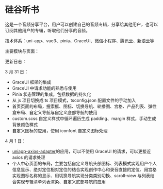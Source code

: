 # 硅谷听书

这是一个音频分享平台，用户可以创建自己的音频专辑，分享给其他用户，也可以订阅其他用户的专辑，听取他们分享的音频。

技术体系：uni-app、vue3、pinia、GraceUI、微信小程序、腾讯云、新浪云等

主要模块与页面：

更新日志：

3 月 31 日：

- GraceUI 框架的集成
- GraceUI 中请求功能的熟悉与使用
- Pinia 状态管理的集成，包括数据的持久化
- 从 js 项目切换成 ts 项目模式，tsconfig.json 配置文件的手动加入
- 首页页面的布局，搜索框、图标、切换导航、轮播图、宫格、产品列表、弹性盒布局、自定义导航与自定义底部导航的使用
- custom.scss 自定义样式中循环遍历生成 padding、margin 样式，手动生成背景颜色样式
- 自定义图标的应用，使用 iconfont 自定义图标处理

4 月 1 日：

- [uniapp-axios-adapter](https://ext.dcloud.net.cn/plugin?id=9840)的应用，可以不使用 GraceUI 的请求，可以更接近 axios 的请求处理
- 个人中心页面的布局，主要包括自定义导航头部图标、列表模式实现用户个人信息显示、绝对定位相对定位的结合实现创作中心和录音直接的定位、用宫格实现图标名称的显示、用切换导航实现分类类别切换、scroll-view 与列表结合实现专辑清单列表渲染、自定义底部导航的应用

